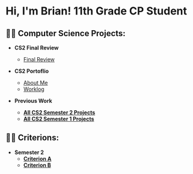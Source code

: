 <h1>Hi, I'm Brian! 11th Grade CP Student

<h2>👨‍💻 Computer Science Projects:</h2>

- <b>CS2 Final Review</b>
  - [Final Review](https://docs.google.com/document/d/1WYwtGNmZddqkGf9gi85ligPJsOTZtXbhHUAP0fVO4h0/edit?usp=sharing)
- <b>CS2 Portoflio</b>
  - [About Me](https://sites.google.com/mysbisd.org/brian-doan/home)
  - [Worklog](https://sites.google.com/mysbisd.org/brian-doan/classes/worklog)

- <b>Previous Work
  - [All CS2 Semester 2 Projects](https://docs.google.com/document/d/19AvjCt93PtIQp-TeVCa-Lv5c7DxyVAEB_es2t3IUPLs/edit?usp=sharing)
  - [All CS2 Semester 1 Projects](https://docs.google.com/document/d/1OiNRrEnwzvh7h_oCBY66tXItCJ0P_6UbZxqxUoWUdzM/edit?usp=sharing)
<h2>👨‍💻 Criterions:</h2>

- <b>Semester 2</b>
  - [Criterion A](https://docs.google.com/document/d/1tZuw_p4JPcThImpFid6YCtx1M99oC1h5flXOxTgpCrA/edit?usp=sharing)
  - [Criterion B](https://docs.google.com/document/d/17_qWTf6OT5TT_YOge9f4eoqviQpm8Z3kNgV3Inu2v1o/edit?usp=sharing)
 
